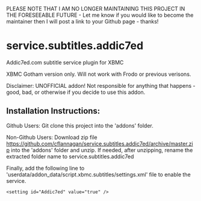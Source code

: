 PLEASE NOTE THAT I AM NO LONGER MAINTAINING THIS PROJECT IN THE FORESEEABLE FUTURE - Let me know if you would like to become the maintainer then I will post a link to your Github page - thanks! 

service.subtitles.addic7ed
==========================

Addic7ed.com subtitle service plugin for XBMC 

XBMC Gotham version only. Will not work with Frodo or previous verisons.

Disclaimer: UNOFFICIAL addon! Not responsible for anything that happens - good, bad, or otherwise if you decide to use this addon.

## Installation Instructions:

Github Users: Git clone this project into the 'addons' folder.

Non-Github Users: Download zip file https://github.com/cflannagan/service.subtitles.addic7ed/archive/master.zip into the 'addons' folder and unzip. If needed, after unzipping, rename the extracted folder name to service.subtitles.addic7ed

Finally, add the following line to 'userdata/addon_data/script.xbmc.subtitles/settings.xml' file to enable the service.

```
<setting id="Addic7ed" value="true" />
```
